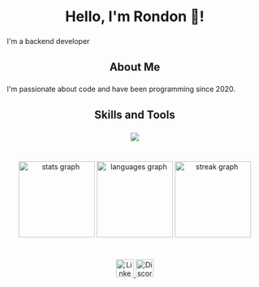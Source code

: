 <h1 align="center">Hello, I'm Rondon 👋!</h1>

###

<p align="left">I'm a backend developer</p>

<h2 align="center">About Me</h2>

###

<p align="left">I'm passionate about code and have been programming since 2020.</p>

###

<h2 align="center">Skills and Tools</h2>

###

<p align="center">
  <a href="https://skillicons.dev">
    <img src="https://skillicons.dev/icons?i=vscode,cs,dotnet,docker,nodejs,react,typescript,azure,git,github" />
  </a>
</p>

###

<br clear="both">

<div align="center">
  <!-- GitHub Stats -->
  <img src="https://github-readme-stats.vercel.app/api?username=guilhermerondon&hide_title=false&hide_rank=false&show_icons=true&include_all_commits=true&count_private=true&disable_animations=false&theme=radical&bg_color=000000&border_color=42ff00&text_color=3add00&title_color=ffffff&icon_color=42ff00&locale=en&hide_border=false&order=1" height="150" alt="stats graph"  />
  <img src="https://github-readme-stats.vercel.app/api/top-langs?username=guilhermerondon&locale=en&hide_title=false&layout=compact&card_width=320&langs_count=3&theme=radical&bg_color=000000&border_color=42ff00&text_color=3add00&title_color=ffffff&icon_color=42ff00&hide_border=false&order=2" height="150" alt="languages graph"  />
  
  <!-- GitHub Streak -->
  <img src="https://streak-stats.demolab.com?user=guilhermerondon&locale=en&mode=daily&theme=highcontrast&currStreakLabel=42ff00&fire=ff8000&border=42ff00&background=000000&hide_border=false&border_radius=5&order=3" height="150" alt="streak graph"  />
</div>

###

<br clear="both">

<div align="center">
  <a href="https://www.linkedin.com/in/guilherme-rondon-5476a5195/" target="_blank">
    <img src="https://img.icons8.com/ios/50/0077B5/linkedin.png" width="35" height="35" alt="LinkedIn" />
  </a>
  <a href="https://discord.gg/3SN24cyjkm" target="_blank">
    <img src="https://img.icons8.com/ios/50/7289DA/discord.png" width="35" height="35" alt="Discord" />
  </a>
</div>

###

<br clear="both">

<div align="center">
  <img src="https://media.tenor.com/Bpv9wTLKMskAAAAM/computer-nerds

